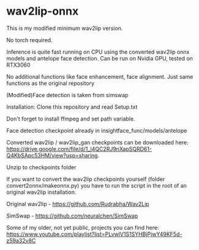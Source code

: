 # wav2lip-onnx
This is my modified minimum wav2lip version.

No torch required.

Inference is quite fast running on CPU using the converted wav2lip onnx models and antelope face detection.
Can be run on Nvidia GPU, tested on RTX3060

No additional functions like face enhancement, face alignment.
Just same functions as the original repository

(Modified)Face detection is taken from simswap

Installation:
Clone this repository and read Setup.txt

Don't forget to install ffmpeg and set path variable.



Face detection checkpoint already in insightface_func/models/antelope

Converted wav2lip / wav2lip_gan checkpoints can be downloaded here: 
https://drive.google.com/file/d/1_l4QC2RJ9nXapSQRD61-Q4KbSApc53HM/view?usp=sharing.

Unzip to checkpoints folder

If you want to convert the wav2lip checkpoints yourself (folder convert2onnx/makeonnx.py) you have to run the script in the root of an original wav2lip installation.

Original wav2lip - https://github.com/Rudrabha/Wav2Lip

SimSwap - https://github.com/neuralchen/SimSwap


Some of my older, not yet public, projects you can find here:
https://www.youtube.com/playlist?list=PLvwlV1S1SYHBjPjwY49KF5d-z59a32v8C
